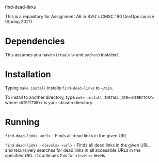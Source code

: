 find-dead-links

This is a repository for Assignment A6 in BVU's CMSC 190 DevOps course (Spring 2021)

# Dependencies

This assumes you have `virtualenv` and `python3` installed.

# Installation

Typing `make install` installs `find-dead-links` to `~/bin`.

To install to another directory, type `make install INSTALL_DIR=<DIRECTORY>` where `<DIRECTORY>` is your chosen directory.

# Running

`find-dead-links <url>` - Finds all dead links in the given URL

`find-dead-links -<levels> <url>` - Finds all dead links in the given URL, and recursively searches for dead links in all accessible URLs in the specified URL.
It continues this for `<levels>` levels.
